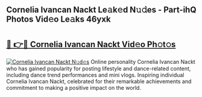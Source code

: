## Cornelia Ivancan Nackt Le𝚊k𝚎d N𝚞𝚍es - Part-ihQ Photos Vid𝚎o Le𝚊ks 46yxk

# <h2><a href="http://fb9vkj.evod.top/?m=Cornelia+Ivancan+Nackt">🔗 👉🔴 Cornelia Ivancan Nackt Vid𝚎o Ph𝚘t𝚘s</a></h2>

[![Cornelia Ivancan Nackt N𝚞d𝚎s](https://i.imgur.com/8V9OHl7.gif)](http://fb9vkj.evod.top/?m=Cornelia+Ivancan+Nackt)
Online personality Cornelia Ivancan Nackt who has gained popularity for posting lifestyle and dance-related content, including dance trend performances and mini vlogs. Inspiring individual Cornelia Ivancan Nackt, celebrated for their remarkable achievements and commitment to making a positive impact on the world. 
